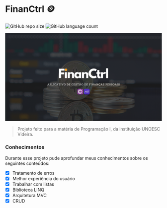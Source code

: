 # FinanCtrl 🪙

![GitHub repo size](https://img.shields.io/github/repo-size/samueldelorenzi/FinanCtrl?style=for-the-badge)
![GitHub language count](https://img.shields.io/github/languages/count/samueldelorenzi/FinanCtrl?style=for-the-badge)

<img src="FinanCtrl.png" alt="financtrl">

> Projeto feito para a matéria de Programação I, da instituição UNOESC Videira.

### Conhecimentos

Durante esse projeto pude aprofundar meus conhecimentos sobre os seguintes conteúdos:

- [x] Tratamento de erros
- [x] Melhor experiência do usuário
- [x] Trabalhar com listas
- [x] Biblioteca LINQ
- [x] Arquitetura MVC
- [x] CRUD 
